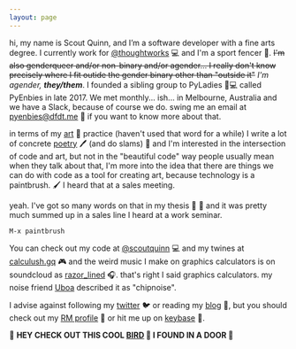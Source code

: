 ```yaml
---
layout: page
---
```


  hi, my name is Scout Quinn, and I’m a software developer with a fine arts degree. I currently work for [@thoughtworks](https://github.com/thoughtworks) 💻 and I'm a sport fencer 🤺. ~~I'm also genderqueer and/or non-binary and/or agender... I really don't know precisely where I fit outide the gender binary other than "outside it"~~ *I'm agender, **they/them***. I founded a sibling group to PyLadies 👩💻 called PyEnbies in late 2017. We met monthly... ish... in Melbourne, Australia and we have a Slack, because of course we do. swing me an email at [pyenbies@dfdt.me](mailto:pyenbies@dfdt.me) 📧 if you want to know more about that.

  in terms of my [art](https://scoutquinn.github.io) 🎨 practice (haven't used that word for a while) I write a lot of concrete [poetry](https://scoutquinn.github.io/poetry) 🖊 (and do slams) 🎤 and I'm interested in the intersection of code and art, but not in the "beautiful code" way people usually mean when they talk about that, I'm more into the idea that there are things we can do with code as a tool for creating art, because technology is a paintbrush. 🖌 I heard that at a sales meeting.

  yeah. I've got so many words on that in my thesis 👩 🏫 and it was pretty much summed up in a sales line I heard at a work seminar.

`M-x paintbrush`

  You can check out my code at [@scoutquinn](https://github.com/scoutquinn) 💻 and my twines at [calculush.gq](https://calculush.gq) 🎮 and the weird music I make on graphics calculators is on soundcloud as [razor_lined](https://soundcloud.com/razor_lined) 🎧. that's right I said graphics calculators. my noise friend [Uboa](https://uboa.bandcamp.com/) described it as "chipnoise".

  I advise against following my [twitter](https://twitter.com/calculush) 🐦 or reading my [blog](blog) 📖, but you should check out my [RM profile](https://docs.google.com/document/d/1D6KiDY4bMC-Ijw29iwuN32lGAnVwJIbq7kkkQwZmayM/edit?usp=sharing) 📑 or hit me up on [keybase](https://keybase.io/scoutquinn) 🔑.

  👀 **HEY CHECK OUT THIS COOL [BIRD](https://keybase.pub/scoutquinn/door-canary.txt) 🦆 I FOUND IN A DOOR 🚪**
 
